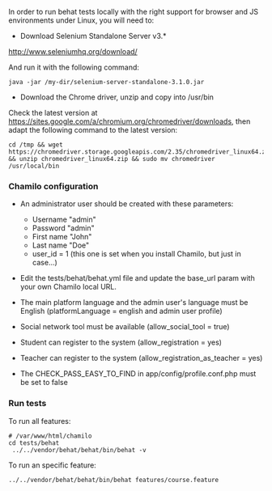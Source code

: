 In order to run behat tests locally with the right support for browser
and JS environments under Linux, you will need to:

- Download Selenium Standalone Server v3.*

http://www.seleniumhq.org/download/

And run it with the following command:

```
java -jar /my-dir/selenium-server-standalone-3.1.0.jar
```

- Download the Chrome driver, unzip and copy into /usr/bin

Check the latest version at https://sites.google.com/a/chromium.org/chromedriver/downloads,
then adapt the following command to the latest version:

```
cd /tmp && wget https://chromedriver.storage.googleapis.com/2.35/chromedriver_linux64.zip && unzip chromedriver_linux64.zip && sudo mv chromedriver /usr/local/bin
```

### Chamilo configuration

- An administrator user should be created with these parameters:
    - Username "admin"
    - Password "admin"
    - First name "John"
    - Last name "Doe"
    - user_id = 1 (this one is set when you install Chamilo, but just in case...)

- Edit the tests/behat/behat.yml file and update the base_url param with your own Chamilo local URL.
- The main platform language and the admin user's language must be English (platformLanguage = english and admin user profile)
- Social network tool must be available (allow_social_tool = true)
- Student can register to the system (allow_registration = yes)
- Teacher can register to the system (allow_registration_as_teacher = yes)
- The CHECK_PASS_EASY_TO_FIND in app/config/profile.conf.php must be set to false

### Run tests

To run all features:

```
# /var/www/html/chamilo
cd tests/behat
 ../../vendor/behat/behat/bin/behat -v
 ```

To run an specific feature:

```
../../vendor/behat/behat/bin/behat features/course.feature
```
